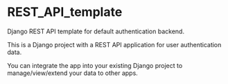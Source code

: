 # REST_API_template
Django REST API template for default authentication backend.

This is a Django project with a REST API application for user authentication data.

You can integrate the app into your existing Django project to manage/view/extend your data to other apps.
